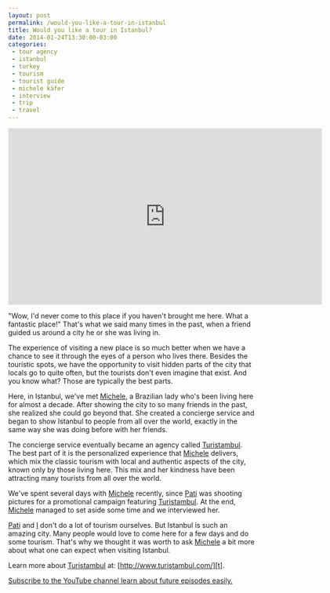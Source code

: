 ```yaml
---
layout: post
permalink: /would-you-like-a-tour-in-istanbul
title: Would you like a tour in Istanbul?
date: 2014-01-24T13:30:00-03:00
categories:
 - tour agency
 - istanbul
 - turkey
 - tourism
 - tourist guide
 - michele käfer
 - interview
 - trip
 - travel
---
```

<div class="center">
<iframe width="640" height="360" src="http://www.youtube.com/embed/Mmz1jtE2gBc" frameborder="0" allowfullscreen></iframe>
</div>

"Wow, I'd never come to this place if you haven't brought me here. What a fantastic place!" That's what we said many times in the past, when a friend guided us around a city he or she was living in.

The experience of visiting a new place is so much better when we have a chance to see it through the eyes of a person who lives there. Besides the touristic spots, we have the opportunity to visit hidden parts of the city that locals go to quite often, but the tourists don't even imagine that exist. And you know what? Those are typically the best parts.

Here, in Istanbul, we've met [Michele][m], a Brazilian lady who's been living here for almost a decade. After showing the city to so many friends in the past, she realized she could go beyond that. She created a concierge service and began to show Istanbul to people from all over the world, exactly in the same way she was doing before with her friends.

The concierge service eventually became an agency called [Turistambul][t]. The best part of it is the personalized experience that [Michele][m] delivers, which mix the classic tourism with local and authentic aspects of the city, known only by those living here. This mix and her kindness have been attracting many tourists from all over the world.

We've spent several days with [Michele][m] recently, since [Pati][p] was shooting pictures for a promotional campaign featuring [Turistambul][t]. At the end, [Michele][m] managed to set aside some time and we interviewed her.

[Pati][p] and [I][v] don't do a lot of tourism ourselves. But Istanbul is such an amazing city. Many people would love to come here for a few days and do some tourism. That's why we thought it was worth to ask [Michele][m] a bit more about what one can expect when visiting Istanbul. 

Learn more about [Turistambul][t] at: [http://www.turistambul.com/][t].

[Subscribe to the YouTube channel learn about future episodes easily.][i]

[m]: http://www.turistambul.com/pt/#!/page_Services
[t]: http://www.turistambul.com
[p]: http://patriciafigueira.com.br
[v]: http://www.viniciusteles.com.br
[i]: http://www.youtube.com/subscription_center?add_user=CasalPartiuEng